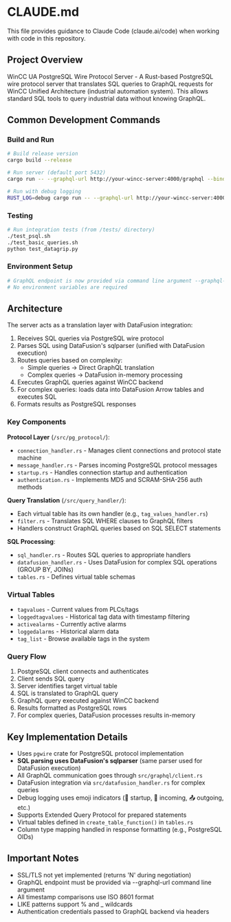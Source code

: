 # CLAUDE.md

This file provides guidance to Claude Code (claude.ai/code) when working with code in this repository.

## Project Overview

WinCC UA PostgreSQL Wire Protocol Server - A Rust-based PostgreSQL wire protocol server that translates SQL queries to GraphQL requests for WinCC Unified Architecture (industrial automation system). This allows standard SQL tools to query industrial data without knowing GraphQL.

## Common Development Commands

### Build and Run
```bash
# Build release version
cargo build --release

# Run server (default port 5432)
cargo run -- --graphql-url http://your-wincc-server:4000/graphql --bind-addr 127.0.0.1:5432

# Run with debug logging
RUST_LOG=debug cargo run -- --graphql-url http://your-wincc-server:4000/graphql --debug --bind-addr 127.0.0.1:5433
```

### Testing
```bash
# Run integration tests (from /tests/ directory)
./test_psql.sh
./test_basic_queries.sh
python test_datagrip.py
```

### Environment Setup
```bash
# GraphQL endpoint is now provided via command line argument --graphql-url
# No environment variables are required
```

## Architecture

The server acts as a translation layer with DataFusion integration:
1. Receives SQL queries via PostgreSQL wire protocol
2. Parses SQL using DataFusion's sqlparser (unified with DataFusion execution)
3. Routes queries based on complexity:
   - Simple queries → Direct GraphQL translation
   - Complex queries → DataFusion in-memory processing
4. Executes GraphQL queries against WinCC backend
5. For complex queries: loads data into DataFusion Arrow tables and executes SQL
6. Formats results as PostgreSQL responses

### Key Components

**Protocol Layer** (`/src/pg_protocol/`):
- `connection_handler.rs` - Manages client connections and protocol state machine
- `message_handler.rs` - Parses incoming PostgreSQL protocol messages
- `startup.rs` - Handles connection startup and authentication
- `authentication.rs` - Implements MD5 and SCRAM-SHA-256 auth methods

**Query Translation** (`/src/query_handler/`):
- Each virtual table has its own handler (e.g., `tag_values_handler.rs`)
- `filter.rs` - Translates SQL WHERE clauses to GraphQL filters
- Handlers construct GraphQL queries based on SQL SELECT statements

**SQL Processing**:
- `sql_handler.rs` - Routes SQL queries to appropriate handlers
- `datafusion_handler.rs` - Uses DataFusion for complex SQL operations (GROUP BY, JOINs)
- `tables.rs` - Defines virtual table schemas

### Virtual Tables

- `tagvalues` - Current values from PLCs/tags
- `loggedtagvalues` - Historical tag data with timestamp filtering
- `activealarms` - Currently active alarms
- `loggedalarms` - Historical alarm data
- `tag_list` - Browse available tags in the system

### Query Flow

1. PostgreSQL client connects and authenticates
2. Client sends SQL query
3. Server identifies target virtual table
4. SQL is translated to GraphQL query
5. GraphQL query executed against WinCC backend
6. Results formatted as PostgreSQL rows
7. For complex queries, DataFusion processes results in-memory

## Key Implementation Details

- Uses `pgwire` crate for PostgreSQL protocol implementation
- **SQL parsing uses DataFusion's sqlparser** (same parser used for DataFusion execution)
- All GraphQL communication goes through `src/graphql/client.rs`
- DataFusion integration via `src/datafusion_handler.rs` for complex queries
- Debug logging uses emoji indicators (🚀 startup, 📨 incoming, 📤 outgoing, etc.)
- Supports Extended Query Protocol for prepared statements
- Virtual tables defined in `create_table_function()` in `tables.rs`
- Column type mapping handled in response formatting (e.g., PostgreSQL OIDs)

## Important Notes

- SSL/TLS not yet implemented (returns 'N' during negotiation)
- GraphQL endpoint must be provided via --graphql-url command line argument
- All timestamp comparisons use ISO 8601 format
- LIKE patterns support % and _ wildcards
- Authentication credentials passed to GraphQL backend via headers